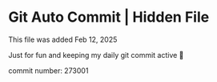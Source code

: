 # Git Auto Commit | Hidden File

This file was added Feb 12, 2025

Just for fun and keeping my daily git commit active 🤪

commit number: 273001
